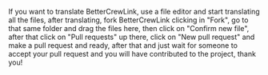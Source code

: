 If you want to translate BetterCrewLink, use a file editor and start translating all the files, after translating, fork BetterCrewLink clicking in "Fork", go to that same folder and drag the files here, then click on "Confirm new file", after that click on "Pull requests" up there, click on "New pull request" and make a pull request and ready, after that and just wait for someone to accept your pull request and you will have contributed to the project, thank you!
